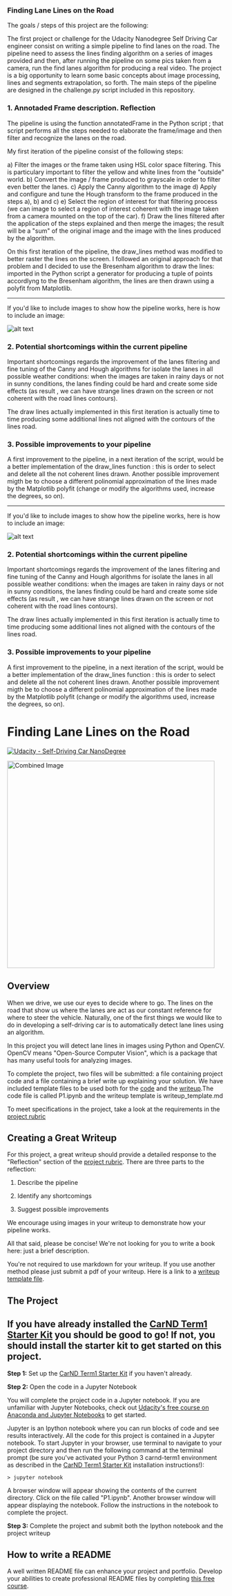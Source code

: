 
### **Finding Lane Lines on the Road**

The goals / steps of this project are the following:

The first project or challenge for the Udacity Nanodegree Self Driving Car engineer consist on writing a simple
pipeline to find lanes on the road. The pipeline need to assess the lines finding algorithm on a series of
images provided and then, after running the pipeline on some pics taken from a camera, run the find lanes algorithm
for producing a real video. The project is a big opportunity to learn some basic concepts about image processing,
lines and segments extrapolation, so forth. The main steps of the pipeline are designed in the challenge.py script
included in this repository.

### 1. Annotaded Frame description. Reflection

The pipeline is using the function annotatedFrame in the Python script ; that script performs
all the steps needed to elaborate the frame/image and then filter and recognize the lanes on the road.

My first iteration  of the pipeline consist of the following steps:

a) Filter the images or the frame taken using HSL color space filtering. This is particulary important
   to filter the yellow and white lines from the "outside" world.
b) Convert the image / frame produced to grayscale in order to filter even better the lanes.
c) Apply the Canny algorithm to the image
d) Apply and configure and tune  the Hough transform to the frame produced in the steps a), b) and c)
e) Select the region of interest for that filtering process (we can image to select a region of interest
   coherent with the image taken from a camera mounted on the top of the car).
f) Draw the lines filtered after the application of the steps explained and then merge the images; the result will be a "sum" of the original image and the image with the lines produced by the algorithm.

On this first iteration of the pipeline, the draw_lines method was modified to better raster the lines on
the screen. I followed an original approach for that problem and I decided to use the Bresenham algorithm to
draw the lines:  imported in the Python script a generator for producing a tuple of
points accordlyng to the Bresenham algorithm, the lines are then drawn using a polyfit from Matplotlib.




[//]: # (Image References)

[image1]: ./examples/grayscale.jpg "Grayscale"

---


If you'd like to include images to show how the pipeline works, here is how to include an image: 

![alt text][image1]


### 2. Potential shortcomings within the  current pipeline

Important shortcomings regards the improvement of the lanes filtering and fine tuning of the
Canny and Hough algorithms for isolate the lanes in all possible weather conditions:
when the images are taken in rainy days or not in sunny conditions, the lanes finding could
be hard and create some side effects (as result , we can have strange lines drawn on the screen
or not coherent with the road lines contours).

The draw lines actually implemented in this first iteration is actually time to time
producing some additional lines not aligned with the contours of the lines road.


### 3. Possible improvements to your pipeline

A first improvement  to the pipeline, in a next iteration of the script,  would be a better implementation of the draw_lines function : this is order to select and delete all the not coherent lines drawn. Another possible 
improvement migth be to choose a different polinomial approximation of the lines made by the Matplotlib polyfit (change or modify the algorithms used, increase the degrees, so on).





[//]: # (Image References)

[image1]: ./examples/grayscale.jpg "Grayscale"

---


If you'd like to include images to show how the pipeline works, here is how to include an image: 

![alt text][image1]


### 2. Potential shortcomings within the  current pipeline

Important shortcomings regards the improvement of the lanes filtering and fine tuning of the
Canny and Hough algorithms for isolate the lanes in all possible weather conditions:
when the images are taken in rainy days or not in sunny conditions, the lanes finding could
be hard and create some side effects (as result , we can have strange lines drawn on the screen
or not coherent with the road lines contours).

The draw lines actually implemented in this first iteration is actually time to time
producing some additional lines not aligned with the contours of the lines road.


### 3. Possible improvements to your pipeline

A first improvement  to the pipeline, in a next iteration of the script,  would be a better implementation of the draw_lines function : this is order to select and delete all the not coherent lines drawn. Another possible 
improvement migth be to choose a different polinomial approximation of the lines made by the Matplotlib polyfit (change or modify the algorithms used, increase the degrees, so on).


# **Finding Lane Lines on the Road** 
[![Udacity - Self-Driving Car NanoDegree](https://s3.amazonaws.com/udacity-sdc/github/shield-carnd.svg)](http://www.udacity.com/drive)

<img src="examples/laneLines_thirdPass.jpg" width="480" alt="Combined Image" />

Overview
---

When we drive, we use our eyes to decide where to go.  The lines on the road that show us where the lanes are act as our constant reference for where to steer the vehicle.  Naturally, one of the first things we would like to do in developing a self-driving car is to automatically detect lane lines using an algorithm.

In this project you will detect lane lines in images using Python and OpenCV.  OpenCV means "Open-Source Computer Vision", which is a package that has many useful tools for analyzing images.  

To complete the project, two files will be submitted: a file containing project code and a file containing a brief write up explaining your solution. We have included template files to be used both for the [code](https://github.com/udacity/CarND-LaneLines-P1/blob/master/P1.ipynb) and the [writeup](https://github.com/udacity/CarND-LaneLines-P1/blob/master/writeup_template.md).The code file is called P1.ipynb and the writeup template is writeup_template.md 

To meet specifications in the project, take a look at the requirements in the [project rubric](https://review.udacity.com/#!/rubrics/322/view)


Creating a Great Writeup
---
For this project, a great writeup should provide a detailed response to the "Reflection" section of the [project rubric](https://review.udacity.com/#!/rubrics/322/view). There are three parts to the reflection:

1. Describe the pipeline

2. Identify any shortcomings

3. Suggest possible improvements

We encourage using images in your writeup to demonstrate how your pipeline works.  

All that said, please be concise!  We're not looking for you to write a book here: just a brief description.

You're not required to use markdown for your writeup.  If you use another method please just submit a pdf of your writeup. Here is a link to a [writeup template file](https://github.com/udacity/CarND-LaneLines-P1/blob/master/writeup_template.md). 


The Project
---

## If you have already installed the [CarND Term1 Starter Kit](https://github.com/udacity/CarND-Term1-Starter-Kit/blob/master/README.md) you should be good to go!   If not, you should install the starter kit to get started on this project. ##

**Step 1:** Set up the [CarND Term1 Starter Kit](https://github.com/udacity/CarND-Term1-Starter-Kit/blob/master/README.md) if you haven't already.

**Step 2:** Open the code in a Jupyter Notebook

You will complete the project code in a Jupyter notebook.  If you are unfamiliar with Jupyter Notebooks, check out [Udacity's free course on Anaconda and Jupyter Notebooks](https://classroom.udacity.com/courses/ud1111) to get started.

Jupyter is an Ipython notebook where you can run blocks of code and see results interactively.  All the code for this project is contained in a Jupyter notebook. To start Jupyter in your browser, use terminal to navigate to your project directory and then run the following command at the terminal prompt (be sure you've activated your Python 3 carnd-term1 environment as described in the [CarND Term1 Starter Kit](https://github.com/udacity/CarND-Term1-Starter-Kit/blob/master/README.md) installation instructions!):

`> jupyter notebook`

A browser window will appear showing the contents of the current directory.  Click on the file called "P1.ipynb".  Another browser window will appear displaying the notebook.  Follow the instructions in the notebook to complete the project.  

**Step 3:** Complete the project and submit both the Ipython notebook and the project writeup

## How to write a README
A well written README file can enhance your project and portfolio.  Develop your abilities to create professional README files by completing [this free course](https://www.udacity.com/course/writing-readmes--ud777).

